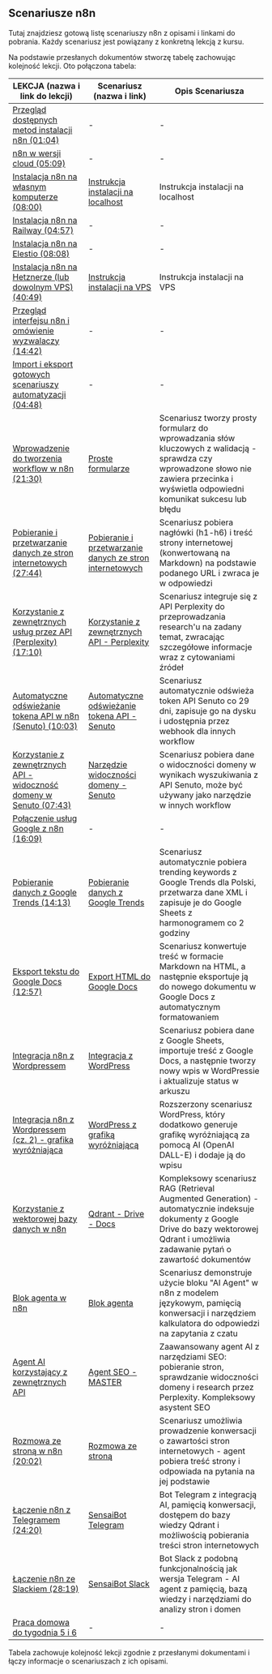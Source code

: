 ## Scenariusze n8n

Tutaj znajdziesz gotową listę scenariuszy n8n z opisami i linkami do pobrania. Każdy scenariusz jest powiązany z konkretną lekcją z kursu.

Na podstawie przesłanych dokumentów stworzę tabelę zachowując kolejność lekcji. Oto połączona tabela:

| LEKCJA (nazwa i link do lekcji) | Scenariusz (nazwa i link) | Opis Scenariusza |
|---|---|---|
| [Przegląd dostępnych metod instalacji n8n (01:04)](https://learn.sensai.academy/next/public/lesson/315) | - | - |
| [n8n w wersji cloud (05:09)](https://learn.sensai.academy/next/public/lesson/321) | - | - |
| [Instalacja n8n na własnym komputerze (08:00)](https://learn.sensai.academy/next/public/lesson/317) | [Instrukcja instalacji na localhost](../INSTALACJA_N8N/LOKALNY_LOCALHOST_N8N) | Instrukcja instalacji na localhost |
| [Instalacja n8n na Railway (04:57)](https://learn.sensai.academy/next/public/lesson/318) | - | - |
| [Instalacja n8n na Elestio (08:08)](https://learn.sensai.academy/next/public/lesson/319) | - | - |
| [Instalacja n8n na Hetznerze (lub dowolnym VPS) (40:49)](https://learn.sensai.academy/next/public/lesson/316) | [Instrukcja instalacji na VPS](../INSTALACJA_N8N/VPS_n8n_with_workers) | Instrukcja instalacji na VPS |
| [Przegląd interfejsu n8n i omówienie wyzwalaczy (14:42)](https://learn.sensai.academy/next/public/lesson/320) | - | - |
| [Import i eksport gotowych scenariuszy automatyzacji (04:48)](https://learn.sensai.academy/next/public/lesson/322) | - | - |
| [Wprowadzenie do tworzenia workflow w n8n (21:30)](https://learn.sensai.academy/next/public/lesson/325) | [Proste formularze](./proste_formularze.json) | Scenariusz tworzy prosty formularz do wprowadzania słów kluczowych z walidacją - sprawdza czy wprowadzone słowo nie zawiera przecinka i wyświetla odpowiedni komunikat sukcesu lub błędu |
| [Pobieranie i przetwarzanie danych ze stron internetowych (27:44)](https://learn.sensai.academy/next/public/lesson/310) | [Pobieranie i przetwarzanie danych ze stron internetowych](./pobieranie_i_przetwarzanie_danych_ze_stron_internetowych.json) | Scenariusz pobiera nagłówki (h1-h6) i treść strony internetowej (konwertowaną na Markdown) na podstawie podanego URL i zwraca je w odpowiedzi |
| [Korzystanie z zewnętrznych usług przez API (Perplexity) (17:10)](https://learn.sensai.academy/next/public/lesson/312) | [Korzystanie z zewnętrznych API - Perplexity](./korzystanie_z_zewnetrznych_api_perplexity.json) | Scenariusz integruje się z API Perplexity do przeprowadzania research'u na zadany temat, zwracając szczegółowe informacje wraz z cytowaniami źródeł |
| [Automatyczne odświeżanie tokena API w n8n (Senuto) (10:03)](https://learn.sensai.academy/next/public/lesson/313) | [Automatyczne odświeżanie tokena API - Senuto](./automatyczne_odswiezanie_tokena_api_senuto.json) | Scenariusz automatycznie odświeża token API Senuto co 29 dni, zapisuje go na dysku i udostępnia przez webhook dla innych workflow |
| [Korzystanie z zewnętrznych API - widoczność domeny w Senuto (07:43)](https://learn.sensai.academy/next/public/lesson/314) | [Narzędzie widoczności domeny - Senuto](./tool_senuto_domain_visibility.json) | Scenariusz pobiera dane o widoczności domeny w wynikach wyszukiwania z API Senuto, może być używany jako narzędzie w innych workflow |
| [Połączenie usług Google z n8n (16:09)](https://learn.sensai.academy/next/public/lesson/307) | -  | - |
| [Pobieranie danych z Google Trends (14:13)](https://learn.sensai.academy/next/public/lesson/308) | [Pobieranie danych z Google Trends](./google_pobranie_danych_z_trends.json) | Scenariusz automatycznie pobiera trending keywords z Google Trends dla Polski, przetwarza dane XML i zapisuje je do Google Sheets z harmonogramem co 2 godziny |
| [Eksport tekstu do Google Docs (12:57)](https://learn.sensai.academy/next/public/lesson/309) | [Export HTML do Google Docs](./export_html_do_google_docs.json) | Scenariusz konwertuje treść w formacie Markdown na HTML, a następnie eksportuje ją do nowego dokumentu w Google Docs z automatycznym formatowaniem |
| [Integracja n8n z Wordpressem](https://learn.sensai.academy/next/public/lesson/330) | [Integracja z WordPress](./wordpress_create_post.json) | Scenariusz pobiera dane z Google Sheets, importuje treść z Google Docs, a następnie tworzy nowy wpis w WordPressie i aktualizuje status w arkuszu |
| [Integracja n8n z Wordpressem (cz. 2) - grafika wyróżniająca](https://learn.sensai.academy/next/public/lesson/331) | [WordPress z grafiką wyróżniającą](./wordpress_grafika_wyrozniajaca.json) | Rozszerzony scenariusz WordPress, który dodatkowo generuje grafikę wyróżniającą za pomocą AI (OpenAI DALL-E) i dodaje ją do wpisu |
| [Korzystanie z wektorowej bazy danych w n8n](https://learn.sensai.academy/next/public/lesson/329) | [Qdrant - Drive - Docs](./qdrant_drive_docs.json) | Kompleksowy scenariusz RAG (Retrieval Augmented Generation) - automatycznie indeksuje dokumenty z Google Drive do bazy wektorowej Qdrant i umożliwia zadawanie pytań o zawartość dokumentów |
| [Blok agenta w n8n](https://learn.sensai.academy/next/public/lesson/328) | [Blok agenta](./blok_agenta.json) | Scenariusz demonstruje użycie bloku "AI Agent" w n8n z modelem językowym, pamięcią konwersacji i narzędziem kalkulatora do odpowiedzi na zapytania z czatu |
| [Agent AI korzystający z zewnętrznych API](https://learn.sensai.academy/next/public/lesson/327) | [Agent SEO - MASTER](./agent_seo_master.json) | Zaawansowany agent AI z narzędziami SEO: pobieranie stron, sprawdzanie widoczności domeny i research przez Perplexity. Kompleksowy asystent SEO |
| [Rozmowa ze stroną w n8n (20:02)](https://learn.sensai.academy/next/public/lesson/326) | [Rozmowa ze stroną](./rozmawiaj_ze_strona.json) | Scenariusz umożliwia prowadzenie konwersacji o zawartości stron internetowych - agent pobiera treść strony i odpowiada na pytania na jej podstawie |
| [Łączenie n8n z Telegramem (24:20)](https://learn.sensai.academy/next/public/lesson/324) | [SensaiBot Telegram](./sensai_bot_telegram.json) | Bot Telegram z integracją AI, pamięcią konwersacji, dostępem do bazy wiedzy Qdrant i możliwością pobierania treści stron internetowych |
| [Łączenie n8n ze Slackiem (28:19)](https://learn.sensai.academy/next/public/lesson/323) | [SensaiBot Slack](./sensai_bot_slack.json) | Bot Slack z podobną funkcjonalnością jak wersja Telegram - AI agent z pamięcią, bazą wiedzy i narzędziami do analizy stron i domen |
| [Praca domowa do tygodnia 5 i 6](https://learn.sensai.academy/next/public/lesson/332) | - | - |

Tabela zachowuje kolejność lekcji zgodnie z przesłanymi dokumentami i łączy informacje o scenariuszach z ich opisami.

